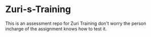# Zuri-s-Training
This is an assessment repo for Zuri Training don't worry the person incharge of the assignment knows how to test it.
